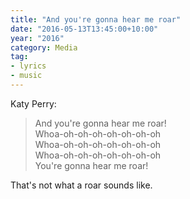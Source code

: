 ```yaml
---
title: "And you're gonna hear me roar"
date: "2016-05-13T13:45:00+10:00"
year: "2016"
category: Media
tag:
- lyrics
- music
---
```

Katy Perry:

> And you're gonna hear me roar!  
> Whoa-oh-oh-oh-oh-oh-oh-oh  
> Whoa-oh-oh-oh-oh-oh-oh-oh  
> Whoa-oh-oh-oh-oh-oh-oh-oh  
> You're gonna hear me roar!

That's not what a roar sounds like.

